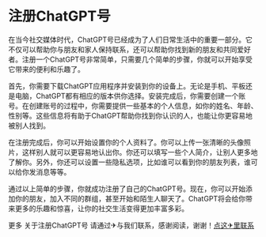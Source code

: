 # 注册ChatGPT号

在当今社交媒体时代，ChatGPT号已经成为了人们日常生活中的重要一部分。它不仅可以帮助你与朋友和家人保持联系，还可以帮助你找到新的朋友和共同爱好者。注册一个ChatGPT号非常简单，只需要几个简单的步骤，你就可以开始享受它带来的便利和乐趣了。

首先，你需要下载ChatGPT应用程序并安装到你的设备上。无论是手机、平板还是电脑，ChatGPT都有相应的版本供你选择。安装完成后，你需要创建一个账号。在创建账号的过程中，你需要提供一些基本的个人信息，如你的姓名、年龄、性别等。这些信息将有助于ChatGPT帮助你找到你认识的人，也能让你更容易地被别人找到。

在注册完成后，你可以开始设置你的个人资料了。你可以上传一张清晰的头像照片，这样别人就可以更容易地认出你。你还可以填写一些个人简介，让别人更多地了解你。另外，你还可以设置一些隐私选项，比如谁可以看到你的朋友列表，谁可以给你发消息等等。

通过以上简单的步骤，你就成功注册了自己的ChatGPT号。现在，你可以开始添加你的朋友，加入不同的群组，甚至开始和陌生人聊天了。ChatGPT将会给你带来更多的乐趣和惊喜，让你的社交生活变得更加丰富多彩。

更多 关于注册ChatGPT号 请通过✈与我们联系，感谢阅读，谢谢！[点这✈里联系](https://ads.k02.cc)